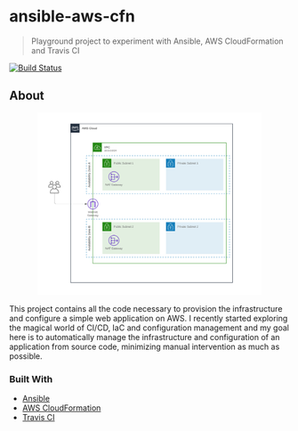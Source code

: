 # ansible-aws-cfn

> Playground project to experiment with Ansible, AWS CloudFormation and Travis CI

[![Build Status](https://travis-ci.com/jeckscolari/ansible-aws-cfn.svg?branch=master)](https://travis-ci.com/jeckscolari/ansible-aws-cfn)

## About

<p align="center">
  <img src="images/aws_vpc.svg" width="80%">
</p>

This project contains all the code necessary to provision the infrastructure and configure a simple web application on AWS. I recently started exploring the magical world of CI/CD, IaC and configuration management and my goal here is to automatically manage the infrastructure and configuration of an application from source code, minimizing manual intervention as much as possible.

### Built With

-   [Ansible](https://www.ansible.com)
-   [AWS CloudFormation](https://aws.amazon.com/cloudformation)
-   [Travis CI](https://travis-ci.org)

